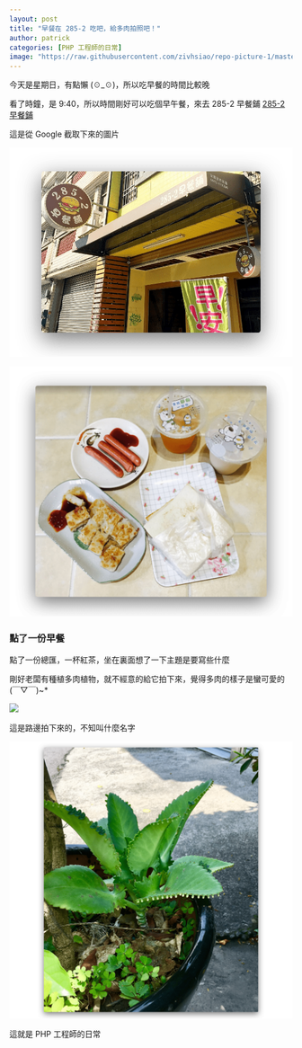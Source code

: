 ```yaml
---
layout: post
title: "早餐在 285-2 吃吧，給多肉拍照吧！"
author: patrick
categories: [PHP 工程師的日常]
image: "https://raw.githubusercontent.com/zivhsiao/repo-picture-1/master/images/daily/285-2.png"  
---
```


今天是星期日，有點懶 (☉_☉)，所以吃早餐的時間比較晚

看了時鐘，是 9:40，所以時間剛好可以吃個早午餐，來去 285-2 早餐鋪 [285-2早餐鋪](https://www.google.com.tw/maps/place/285-2%E6%97%A9%E9%A4%90%E8%88%96/@24.8348043,120.9457378,17z/data=!4m12!1m6!3m5!1s0x346834569dfc49db:0x87bcfdd1f8df1b3b!2zMjg1LTLml6nppJDoiJY!8m2!3d24.8348043!4d120.9457378!3m4!1s0x346834569dfc49db:0x87bcfdd1f8df1b3b!8m2!3d24.8348043!4d120.9457378?hl=zh-TW)

這是從 Google 截取下來的圖片

![285-2 早餐鋪](https://raw.githubusercontent.com/zivhsiao/repo-picture-1/master/images/daily/285-2-1.png)

![](https://raw.githubusercontent.com/zivhsiao/repo-picture-1/master/images/daily/breakfast.png)

### 點了一份早餐

點了一份總匯，一杯紅茶，坐在裏面想了一下主題是要寫些什麼

剛好老闆有種植多肉植物，就不經意的給它拍下來，覺得多肉的樣子是蠻可愛的 (￣▽￣)~*

![](https://raw.githubusercontent.com/zivhsiao/repo-picture-1/master/images/daily/planet-01.png)

這是路邊拍下來的，不知叫什麼名字

![](https://raw.githubusercontent.com/zivhsiao/repo-picture-1/master/images/daily/planet-02.png)

這就是 PHP 工程師的日常
